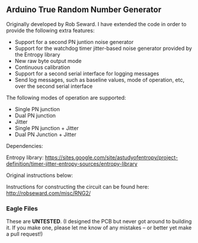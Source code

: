 Arduino True Random Number Generator
----

Originally developed by Rob Seward. I have extended the code in order to provide the following extra features:

- Support for a second PN juntion noise generator
- Support for the watchdog timer jitter-based noise generator provided by the Entropy library
- New raw byte output mode
- Continuous calibration
- Support for a second serial interface for logging messages
- Send log messages, such as baseline values, mode of operation, etc, over the second serial interface

The following modes of operation are supported:

- Single PN junction
- Dual PN junction
- Jitter
- Single PN junction + Jitter
- Dual PN Junction + Jitter

Dependencies:

Entropy library: https://sites.google.com/site/astudyofentropy/project-definition/timer-jitter-entropy-sources/entropy-library

Original instructions below:

Instructions for constructing the circuit can be found here: http://robseward.com/misc/RNG2/

### Eagle Files

These are **UNTESTED**. (I designed the PCB but never got around to building it. If you make one, please let me know of any mistakes – or better yet make a pull request!)
